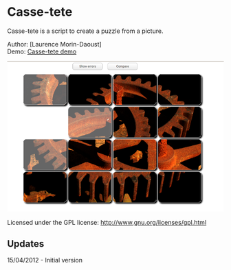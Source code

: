 Casse-tete
===============

Casse-tete is a script to create a puzzle from a picture.

Author: [Laurence Morin-Daoust]  
Demo: [Casse-tete demo](http://www.hamelia.com/index.php?showimage=68)  

<img src="https://github.com/larryaubstore/Casse-tete/blob/master/images/demoCasseTete.png" />

Licensed under the GPL license:
http://www.gnu.org/licenses/gpl.html

Updates
-------

15/04/2012 - Initial version
